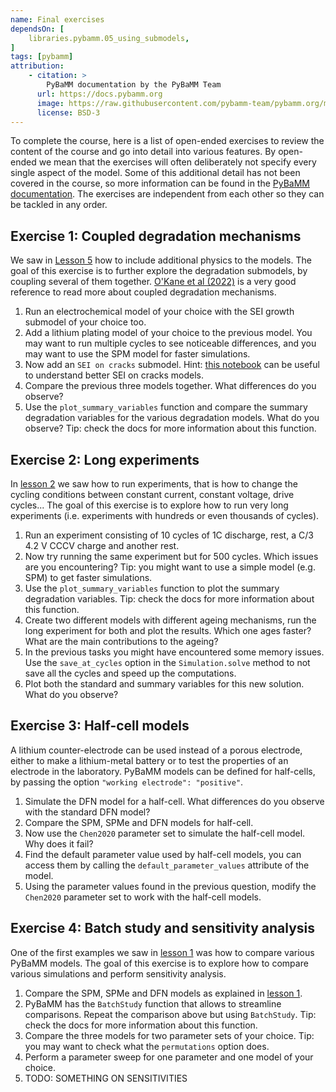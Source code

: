 ```yaml
---
name: Final exercises
dependsOn: [
    libraries.pybamm.05_using_submodels,
]
tags: [pybamm]
attribution: 
    - citation: >
        PyBaMM documentation by the PyBaMM Team
      url: https://docs.pybamm.org
      image: https://raw.githubusercontent.com/pybamm-team/pybamm.org/main/static/images/pybamm_logo.svg
      license: BSD-3
---
```


To complete the course, here is a list of open-ended exercises to review the content of the course and go into detail into various features. By open-ended we mean that the exercises will often deliberately not specify every single aspect of the model. Some of this additional detail has not been covered in the course, so more information can be found in the [PyBaMM documentation](https://docs.pybamm.org). The exercises are independent from each other so they can be tackled in any order.

## Exercise 1: Coupled degradation mechanisms
We saw in [Lesson 5](./05_using_submodels) how to include additional physics to the models. The goal of this exercise is to further explore the degradation submodels, by coupling several of them together. [O'Kane et al (2022)](https://pubs.rsc.org/en/content/articlehtml/2022/cp/d2cp00417h) is a very good reference to read more about coupled degradation mechanisms.

1. Run an electrochemical model of your choice with the SEI growth submodel of your choice too.
2. Add a lithium plating model of your choice to the previous model. You may want to run multiple cycles to see noticeable differences, and you may want to use the SPM model for faster simulations.
3. Now add an `SEI on cracks` submodel. Hint: [this notebook](https://docs.pybamm.org/en/latest/source/examples/notebooks/models/SEI-on-cracks.html) can be useful to understand better SEI on cracks models.
4. Compare the previous three models together. What differences do you observe?
5. Use the `plot_summary_variables` function and compare the summary degradation variables for the various degradation models. What do you observe? Tip: check the docs for more information about this function.

## Exercise 2: Long experiments
In [lesson 2](./02_experiments) we saw how to run experiments, that is how to change the cycling conditions between constant current, constant voltage, drive cycles... The goal of this exercise is to explore how to run very long experiments (i.e. experiments with hundreds or even thousands of cycles).

1. Run an experiment consisting of 10 cycles of 1C discharge, rest, a C/3 4.2 V CCCV charge and another rest.
2. Now try running the same experiment but for 500 cycles. Which issues are you encountering? Tip: you might want to use a simple model (e.g. SPM) to get faster simulations.
3. Use the `plot_summary_variables` function to plot the summary degradation variables. Tip: check the docs for more information about this function.
4. Create two different models with different ageing mechanisms, run the long experiment for both and plot the results. Which one ages faster? What are the main contributions to the ageing?
5. In the previous tasks you might have encountered some memory issues. Use the `save_at_cycles` option in the `Simulation.solve` method to not save all the cycles and speed up the computations.
6. Plot both the standard and summary variables for this new solution. What do you observe?

## Exercise 3: Half-cell models
A lithium counter-electrode can be used instead of a porous electrode, either to make a lithium-metal battery or to test the properties of an electrode in the laboratory. PyBaMM models can be defined for half-cells, by passing the option `"working electrode": "positive"`.

1. Simulate the DFN model for a half-cell. What differences do you observe with the standard DFN model?
2. Compare the SPM, SPMe and DFN models for half-cell.
3. Now use the `Chen2020` parameter set to simulate the half-cell model. Why does it fail?
4. Find the default parameter value used by half-cell models, you can access them by calling the `default_parameter_values` attribute of the model.
5. Using the parameter values found in the previous question, modify the `Chen2020` parameter set to work with the half-cell models.

## Exercise 4: Batch study and sensitivity analysis
One of the first examples we saw in [lesson 1](./01_running_pybamm) was how to compare various PyBaMM models. The goal of this exercise is to explore how to compare various simulations and perform sensitivity analysis.
1. Compare the SPM, SPMe and DFN models as explained in [lesson 1](./01_running_pybamm).
2. PyBaMM has the `BatchStudy` function that allows to streamline comparisons. Repeat the comparison above but using `BatchStudy`. Tip: check the docs for more information about this function.
3. Compare the three models for two parameter sets of your choice. Tip: you may want to check what the `permutations` option does.
4. Perform a parameter sweep for one parameter and one model of your choice.
5. TODO: SOMETHING ON SENSITIVITIES